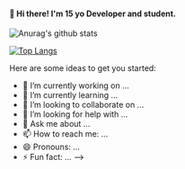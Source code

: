 #### 👋 Hi there! I'm 15 yo Developer and student.

![Anurag's github stats](https://github-readme-stats.vercel.app/api?username=GhostRazor&show_icons=true&theme=radical)

[![Top Langs](https://github-readme-stats.vercel.app/api/top-langs/?username=GhostRazor&show_icons=true&count_private=true)](https://github.com/anuraghazra/github-readme-stats)


Here are some ideas to get you started:

- 🔭 I’m currently working on ...
- 🌱 I’m currently learning ...
- 👯 I’m looking to collaborate on ...
- 🤔 I’m looking for help with ...
- 💬 Ask me about ...
- 📫 How to reach me: ...
- 😄 Pronouns: ...
- ⚡ Fun fact: ...
-->
